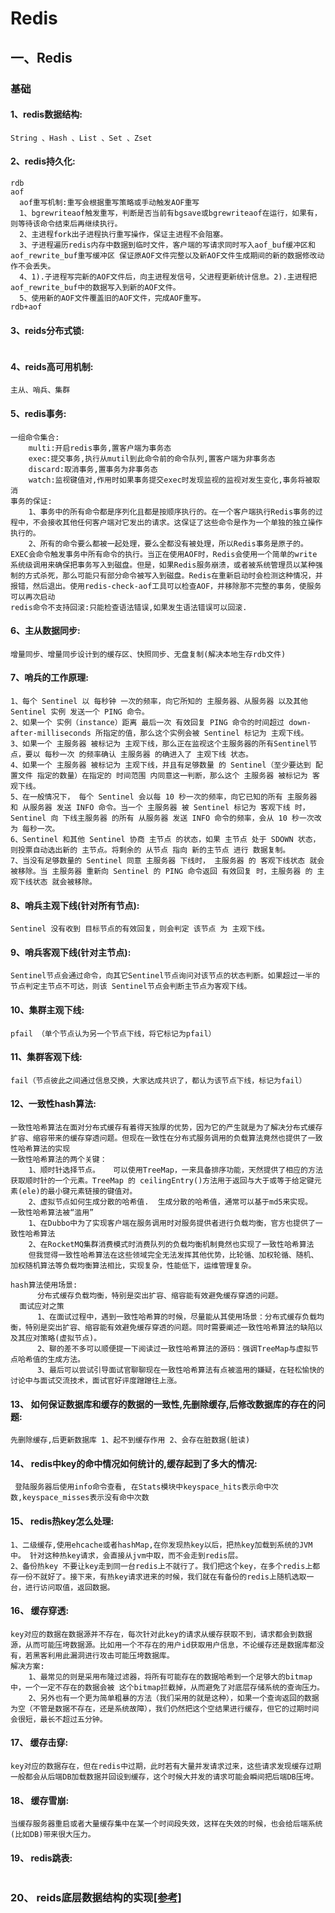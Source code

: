 # Redis

## 一、Redis
### 基础


#### 1、redis数据结构:
```
String 、Hash 、List 、Set 、Zset
```
#### 2、redis持久化:
```
rdb 
aof 
  aof重写机制:重写会根据重写策略或手动触发AOF重写
  1、bgrewriteaof触发重写，判断是否当前有bgsave或bgrewriteaof在运行，如果有，则等待该命令结束后再继续执行。
  2、主进程fork出子进程执行重写操作，保证主进程不会阻塞。
  3、子进程遍历redis内存中数据到临时文件，客户端的写请求同时写入aof_buf缓冲区和aof_rewrite_buf重写缓冲区 保证原AOF文件完整以及新AOF文件生成期间的新的数据修改动作不会丢失。
  4、1).子进程写完新的AOF文件后，向主进程发信号，父进程更新统计信息。2).主进程把aof_rewrite_buf中的数据写入到新的AOF文件。
  5、使用新的AOF文件覆盖旧的AOF文件，完成AOF重写。
rdb+aof 
```
#### 3、reids分布式锁:
```
```
#### 4、reids高可用机制:
```
主从、哨兵、集群
```
#### 5、redis事务:
```
一组命令集合:
    multi:开启redis事务,置客户端为事务态
    exec:提交事务,执行从mutil到此命令前的命令队列,置客户端为非事务态
    discard:取消事务,置事务为非事务态
    watch:监视键值对,作用时如果事务提交exec时发现监视的监视对发生变化,事务将被取消
事务的保证:
    1、事务中的所有命令都是序列化且都是按顺序执行的。在一个客户端执行Redis事务的过程中，不会接收其他任何客户端对它发出的请求。这保证了这些命令是作为一个单独的独立操作执行的。
    2、所有的命令要么都被一起处理，要么全都没有被处理，所以Redis事务是原子的。EXEC会命令触发事务中所有命令的执行。当正在使用AOF时，Redis会使用一个简单的write 系统级调用来确保把事务写入到磁盘。但是，如果Redis服务崩溃，或者被系统管理员以某种强制的方式杀死，那么可能只有部分命令被写入到磁盘。Redis在重新启动时会检测这种情况，并报错，然后退出。使用redis-check-aof工具可以检查AOF，并移除那不完整的事务，使服务可以再次启动 
redis命令不支持回滚:只能检查语法错误,如果发生语法错误可以回滚. 
```
#### 6、主从数据同步:
```
增量同步、增量同步设计到的缓存区、快照同步、无盘复制(解决本地生存rdb文件)
```
#### 7、哨兵的工作原理:
```
1、每个 Sentinel 以 每秒钟 一次的频率，向它所知的 主服务器、从服务器 以及其他 Sentinel 实例 发送一个 PING 命令。
2、如果一个 实例（instance）距离 最后一次 有效回复 PING 命令的时间超过 down-after-milliseconds 所指定的值，那么这个实例会被 Sentinel 标记为 主观下线。
3、如果一个 主服务器 被标记为 主观下线，那么正在监视这个主服务器的所有Sentinel节点，要以 每秒一次 的频率确认 主服务器 的确进入了 主观下线 状态。
4、如果一个 主服务器 被标记为 主观下线，并且有足够数量 的 Sentinel（至少要达到 配置文件 指定的数量）在指定的 时间范围 内同意这一判断，那么这个 主服务器 被标记为 客观下线。
5、在一般情况下， 每个 Sentinel 会以每 10 秒一次的频率，向它已知的所有 主服务器 和 从服务器 发送 INFO 命令。当一个 主服务器 被 Sentinel 标记为 客观下线 时，Sentinel 向 下线主服务器 的所有 从服务器 发送 INFO 命令的频率，会从 10 秒一次改为 每秒一次。
6、Sentinel 和其他 Sentinel 协商 主节点 的状态，如果 主节点 处于 SDOWN 状态，则投票自动选出新的 主节点。将剩余的 从节点 指向 新的主节点 进行 数据复制。
7、当没有足够数量的 Sentinel 同意 主服务器 下线时， 主服务器 的 客观下线状态 就会被移除。当 主服务器 重新向 Sentinel 的 PING 命令返回 有效回复 时，主服务器 的 主观下线状态 就会被移除。
```

#### 8、哨兵主观下线(针对所有节点):
```
Sentinel 没有收到 目标节点的有效回复，则会判定 该节点 为 主观下线。
```

#### 9、哨兵客观下线(针对主节点):
```
Sentinel节点会通过命令，向其它Sentinel节点询问对该节点的状态判断。如果超过一半的节点判定主节点不可达，则该 Sentinel节点会判断主节点为客观下线。
```

#### 10、集群主观下线:
```
pfail （单个节点认为另一个节点下线，将它标记为pfail） 
```

#### 11、集群客观下线:
```
fail（节点彼此之间通过信息交换，大家达成共识了，都认为该节点下线，标记为fail）
```
#### 12、一致性hash算法:
```
一致性哈希算法在面对分布式缓存有着得天独厚的优势，因为它的产生就是为了解决分布式缓存扩容、缩容带来的缓存穿透问题。但现在一致性在分布式服务调用的负载算法竟然也提供了一致性哈希算法的实现 
一致性哈希算法的两个关键：
    1、顺时针选择节点。   可以使用TreeMap，一来具备排序功能，天然提供了相应的方法获取顺时针的一个元素。TreeMap 的 ceilingEntry()方法用于返回与大于或等于给定键元素(ele)的最小键元素链接的键值对。
    2、虚拟节点如何生成分散的哈希值.  生成分散的哈希值，通常可以基于md5来实现。
一致性哈希算法被“滥用”
    1、在Dubbo中为了实现客户端在服务调用时对服务提供者进行负载均衡，官方也提供了一致性哈希算法
    2、在RocketMQ集群消费模式时消费队列的负载均衡机制竟然也实现了一致性哈希算法
    但我觉得一致性哈希算法在这些领域完全无法发挥其他优势，比轮循、加权轮循、随机、加权随机算法等负载均衡算法相比，实现复杂，性能低下，运维管理复杂。

hash算法使用场景:
      分布式缓存负载均衡，特别是突出扩容、缩容能有效避免缓存穿透的问题。
  面试应对之策
      1、在面试过程中，遇到一致性哈希算的时候，尽量能从其使用场景：分布式缓存负载均衡，特别是突出扩容、缩容能有效避免缓存穿透的问题。同时需要阐述一致性哈希算法的缺陷以及其应对策略(虚拟节点)。 
      2、聊的差不多可以顺便提一下阅读过一致性哈希算法的源码：强调TreeMap与虚拟节点哈希值的生成方法。
      3、最后可以尝试引导面试官聊聊现在一致性哈希算法有点被滥用的嫌疑，在轻松愉快的讨论中与面试交流技术，面试官好评度蹭蹭往上涨。

```
#### 13、 如何保证数据库和缓存的数据的一致性,先删除缓存,后修改数据库的存在的问题:
```
先删除缓存,后更新数据库 1、起不到缓存作用 2、会存在脏数据(脏读)
```
#### 14、 redis中key的命中情况如何统计的,缓存起到了多大的情况:
```
 登陆服务器后使用info命令查看, 在Stats模块中keyspace_hits表示命中次数,keyspace_misses表示没有命中次数
```
#### 15、 redis热key怎么处理:
```
1、二级缓存,使用ehcache或者hashMap,在你发现热key以后，把热key加载到系统的JVM中。 针对这种热key请求，会直接从jvm中取，而不会走到redis层。
2、备份热key 不要让key走到同一台redis上不就行了。我们把这个key，在多个redis上都存一份不就好了。接下来，有热key请求进来的时候，我们就在有备份的redis上随机选取一台，进行访问取值，返回数据。
```
#### 16、 缓存穿透:
```
key对应的数据在数据源并不存在，每次针对此key的请求从缓存获取不到，请求都会到数据源，从而可能压垮数据源。比如用一个不存在的用户id获取用户信息，不论缓存还是数据库都没有，若黑客利用此漏洞进行攻击可能压垮数据库。
解决方案:
    1、最常见的则是采用布隆过滤器，将所有可能存在的数据哈希到一个足够大的bitmap中，一个一定不存在的数据会被 这个bitmap拦截掉，从而避免了对底层存储系统的查询压力。
    2、另外也有一个更为简单粗暴的方法（我们采用的就是这种），如果一个查询返回的数据为空（不管是数据不存在，还是系统故障），我们仍然把这个空结果进行缓存，但它的过期时间会很短，最长不超过五分钟。
```
#### 17、 缓存击穿:
```
key对应的数据存在，但在redis中过期，此时若有大量并发请求过来，这些请求发现缓存过期一般都会从后端DB加载数据并回设到缓存，这个时候大并发的请求可能会瞬间把后端DB压垮。
```
#### 18、 缓存雪崩:
```
当缓存服务器重启或者大量缓存集中在某一个时间段失效，这样在失效的时候，也会给后端系统(比如DB)带来很大压力。
```

#### 19、 redis跳表:
```
```

### 20、 reids底层数据结构的实现[[参考]](https://blog.csdn.net/AmyZheng_/article/details/108788468)
```

```





























